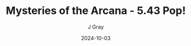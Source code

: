---
title: 'Mysteries of the Arcana - 5.43 Pop!'
alt: 'Mysteries of the Arcana'
date: '2024-10-03'
author: 'J Gray'
artist: 'Keira'
---